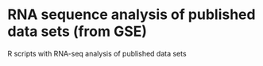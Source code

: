 # RNA sequence analysis of published data sets (from GSE)

R scripts with RNA-seq analysis of published data sets